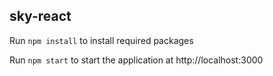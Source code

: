 ## sky-react

Run `npm install` to install required packages

Run `npm start` to start the application at http://localhost:3000
